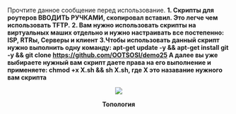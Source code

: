 Прочтите данное сообщение перед использование.
**1. Скрипты для роутеров ВВОДИТЬ РУЧКАМИ, скопировал вставил. Это легче чем использовать TFTP.**
**2. Вам нужно использовать скрипты на виртуальных маших отдельно и  нужно настраивать все постепенно: ISP, RTRы, Серверы и клиент**
**3.Чтобы использовать данный скрипт нужно выполнить одну команду: apt-get update -y && apt-get install git -y && git clone https://github.com/OOTSOSI/demo25
А далее вы уже выбираете нужный вам скрипт даете права на его выполнение и применяете: chmod +x X.sh && sh X.sh, где Х это назавание нужного вам скрипта**

<p align="center">
  <img src="[scheme.jpg]"
<p\>
<p align="center"><strong>Топология</strong></p>
